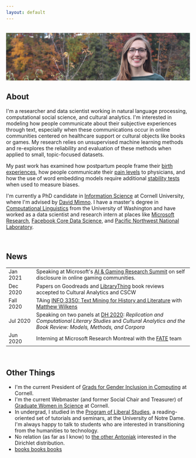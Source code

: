 ```yaml
---
layout: default
---
```


<br>

<img src="me_banner.jpg">

<br>

## About

<!-- <img class="profile-picture" src="me.png"> -->

I'm a researcher and data scientist working in natural language processing, computational social science, and cultural analytics. I'm interested in modeling how people communicate about their subjective experiences through text, especially when these communications occur in online communities centered on healthcare support or cultural objects like books or games. My research relies on unsupervised machine learning methods and re-explores the reliability and evaluation of these methods when applied to small, topic-focused datasets. 

My past work has examined how postpartum people frame their [birth experiences](https://maria-antoniak.github.io/resources/2019_cscw_birth_stories.pdf),  how people communicate their [pain levels](https://maria-antoniak.github.io/resources/2020_frontiers_pain.pdf) to physicians, and how the use of word embedding models require additional [stability tests](https://maria-antoniak.github.io/resources/2018_evaluating_stability.pdf) when used to measure biases.

I'm currently a PhD candidate in [Information Science](http://infosci.cornell.edu/) at Cornell University, where I'm advised by [David Mimno](https://mimno.infosci.cornell.edu/). I have a master's degree in [Computational Linguistics](https://www.compling.uw.edu/) from the University of Washington and have worked as a data scientist and research intern at places like [Microsoft Research](https://www.microsoft.com/en-us/research/), [Facebook Core Data Science](https://research.fb.com/core-data-science/), and [Pacific Northwest National Laboratory](https://www.pnl.gov/).

<br> 

## News

<table style="width:100%">
  <tr>
    <td width="15%">Jan 2021</td>
    <td>Speaking at Microsoft's <a href="https://www.microsoft.com/en-us/research/event/aiandgaming2021/">AI & Gaming Research Summit</a> on self disclosure in online gaming communities.</td>
  </tr>
  <tr>
    <td width="15%">Dec 2020</td>
    <td>Papers on Goodreads and <a href="https://maria-antoniak.github.io/resources/2021_cscw_librarything_genres.pdf">LibraryThing</a> book reviews accepted to Cultural Analytics and CSCW</td>
  </tr>
  <tr>
    <td width="15%">Fall 2020</td>
    <td>TAing <a href="https://github.com/wilkens-teaching/info3350-f20">INFO 3350: Text Mining for History and Literature</a> with <a href="https://mattwilkens.com/">Matthew Wilkens</a></td>
  </tr>
  <tr>
    <td width="15%">Jul 2020</td>
    <td>Speaking on two panels at <a href="https://dh2020.adho.org/">DH 2020</a>: <i>Replication and Computational Literary Studies</i> and <i>Cultural Analytics and the Book Review: Models, Methods, and Corpora</i></td>
  </tr>
  <tr>
    <td width="15%">Jun 2020</td>
    <td>Interning at Microsoft Research Montreal with the <a href="https://www.microsoft.com/en-us/research/group/fate/">FATE</a> team</td>
  </tr>
</table>


<br>


## Other Things

* I'm the current President of [Grads for Gender Inclusion in Computing](https://gsgic.org/) at Cornell. 
* I'm the current Webmaster (and former Social Chair and Treasurer) of [Graduate Women in Science](https://gwiscornell.wordpress.com/) at Cornell.
* In undergrad, I studied in the [Program of Liberal Studies](https://pls.nd.edu/), a reading-oriented set of tutorials and seminars, at the University of Notre Dame. I'm always happy to talk to students who are interested in transitioning from the humanities to technology.
* No relation (as far as I know) to [the other Antoniak](https://www.semanticscholar.org/author/C.-Antoniak/16645877) interested in the Dirichlet distribution.
* [books books books](https://maria-antoniak.github.io/reading)


<br><br><br>